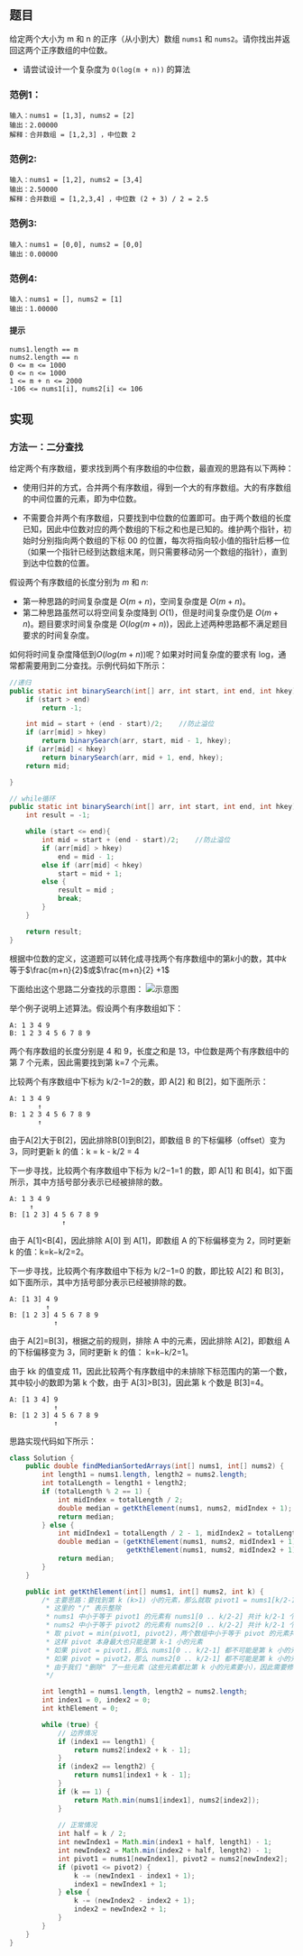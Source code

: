 ## 题目
给定两个大小为 m 和 n 的正序（从小到大）数组 `nums1` 和 `nums2`。请你找出并返回这两个正序数组的中位数。

* 请尝试设计一个复杂度为 `O(log(m + n))` 的算法

### 范例1：
```
输入：nums1 = [1,3], nums2 = [2]
输出：2.00000
解释：合并数组 = [1,2,3] ，中位数 2
```
### 范例2:
```
输入：nums1 = [1,2], nums2 = [3,4]
输出：2.50000
解释：合并数组 = [1,2,3,4] ，中位数 (2 + 3) / 2 = 2.5
```
### 范例3:
```
输入：nums1 = [0,0], nums2 = [0,0]
输出：0.00000
```
### 范例4:
```
输入：nums1 = [], nums2 = [1]
输出：1.00000
```
#### 提示
```
nums1.length == m
nums2.length == n
0 <= m <= 1000
0 <= n <= 1000
1 <= m + n <= 2000
-106 <= nums1[i], nums2[i] <= 106
```
## 实现
### 方法一：二分查找
给定两个有序数组，要求找到两个有序数组的中位数，最直观的思路有以下两种：

* 使用归并的方式，合并两个有序数组，得到一个大的有序数组。大的有序数组的中间位置的元素，即为中位数。

* 不需要合并两个有序数组，只要找到中位数的位置即可。由于两个数组的长度已知，因此中位数对应的两个数组的下标之和也是已知的。维护两个指针，初始时分别指向两个数组的下标 00 的位置，每次将指向较小值的指针后移一位（如果一个指针已经到达数组末尾，则只需要移动另一个数组的指针），直到到达中位数的位置。

假设两个有序数组的长度分别为 $m$ 和 $n$:

* 第一种思路的时间复杂度是 $O(m+n)$，空间复杂度是 $O(m+n)$。
* 第二种思路虽然可以将空间复杂度降到 $O(1)$，但是时间复杂度仍是 $O(m+n)$。题目要求时间复杂度是 $O(log(m+n))$，因此上述两种思路都不满足题目要求的时间复杂度。

如何将时间复杂度降低到$O(log(m+n))$呢？如果对时间复杂度的要求有 log，通常都需要用到二分查找。示例代码如下所示：

```java
//递归
public static int binarySearch(int[] arr, int start, int end, int hkey){
    if (start > end)
        return -1;

    int mid = start + (end - start)/2;    //防止溢位
    if (arr[mid] > hkey)
        return binarySearch(arr, start, mid - 1, hkey);
    if (arr[mid] < hkey)
        return binarySearch(arr, mid + 1, end, hkey);
    return mid;  

}
```

```java
// while循环
public static int binarySearch(int[] arr, int start, int end, int hkey){
    int result = -1;

    while (start <= end){
        int mid = start + (end - start)/2;    //防止溢位
        if (arr[mid] > hkey)
            end = mid - 1;
        else if (arr[mid] < hkey)
            start = mid + 1;
        else {
            result = mid ;  
            break;
        }
    }

    return result;
}
```
根据中位数的定义，这道题可以转化成寻找两个有序数组中的第$k$小的数，其中$k$等于$\frac{m+n}{2}$或$\frac{m+n}{2} +1$

下面给出这个思路二分查找的示意图：
![示意图](https://assets.leetcode-cn.com/solution-static/4/4_fig1.png)

举个例子说明上述算法。假设两个有序数组如下：

```
A: 1 3 4 9
B: 1 2 3 4 5 6 7 8 9
```

两个有序数组的长度分别是 4 和 9，长度之和是 13，中位数是两个有序数组中的第 7 个元素，因此需要找到第 k=7 个元素。

比较两个有序数组中下标为 k/2-1=2的数，即 A[2] 和 B[2]，如下面所示：

```
A: 1 3 4 9
       ↑
B: 1 2 3 4 5 6 7 8 9
       ↑
```

由于A[2]大于B[2]，因此排除B[0]到B[2]，即数组 B 的下标偏移（offset）变为 3，同时更新 k 的值：k = k - k/2 = 4

下一步寻找，比较两个有序数组中下标为 k/2−1=1 的数，即 A[1] 和 B[4]，如下面所示，其中方括号部分表示已经被排除的数。

```
A: 1 3 4 9
     ↑
B: [1 2 3] 4 5 6 7 8 9
             ↑
```

由于 A[1]<B[4]，因此排除 A[0] 到 A[1]，即数组 A 的下标偏移变为 2，同时更新 k 的值：k=k−k/2=2。

下一步寻找，比较两个有序数组中下标为 k/2−1=0 的数，即比较 A[2] 和 B[3]，如下面所示，其中方括号部分表示已经被排除的数。

```
A: [1 3] 4 9
         ↑
B: [1 2 3] 4 5 6 7 8 9
           ↑
```

由于 A[2]=B[3]，根据之前的规则，排除 A 中的元素，因此排除 A[2]，即数组 A 的下标偏移变为 3，同时更新 k 的值： k=k−k/2=1。

由于 kk 的值变成 11，因此比较两个有序数组中的未排除下标范围内的第一个数，其中较小的数即为第 k 个数，由于 A[3]>B[3]，因此第 k 个数是 B[3]=4。

```
A: [1 3 4] 9
           ↑
B: [1 2 3] 4 5 6 7 8 9
           ↑
```

思路实现代码如下所示：

```java
class Solution {
    public double findMedianSortedArrays(int[] nums1, int[] nums2) {
        int length1 = nums1.length, length2 = nums2.length;
        int totalLength = length1 + length2;
        if (totalLength % 2 == 1) {
            int midIndex = totalLength / 2;
            double median = getKthElement(nums1, nums2, midIndex + 1);
            return median;
        } else {
            int midIndex1 = totalLength / 2 - 1, midIndex2 = totalLength / 2;
            double median = (getKthElement(nums1, nums2, midIndex1 + 1) + 
                             getKthElement(nums1, nums2, midIndex2 + 1)) / 2.0;
            return median;
        }
    }

    public int getKthElement(int[] nums1, int[] nums2, int k) {
        /* 主要思路：要找到第 k (k>1) 小的元素，那么就取 pivot1 = nums1[k/2-1] 和 pivot2 = nums2[k/2-1] 进行比较
         * 这里的 "/" 表示整除
         * nums1 中小于等于 pivot1 的元素有 nums1[0 .. k/2-2] 共计 k/2-1 个
         * nums2 中小于等于 pivot2 的元素有 nums2[0 .. k/2-2] 共计 k/2-1 个
         * 取 pivot = min(pivot1, pivot2)，两个数组中小于等于 pivot 的元素共计不会超过 (k/2-1) + (k/2-1) <= k-2 个
         * 这样 pivot 本身最大也只能是第 k-1 小的元素
         * 如果 pivot = pivot1，那么 nums1[0 .. k/2-1] 都不可能是第 k 小的元素。把这些元素全部 "删除"，剩下的作为新的 nums1 数组
         * 如果 pivot = pivot2，那么 nums2[0 .. k/2-1] 都不可能是第 k 小的元素。把这些元素全部 "删除"，剩下的作为新的 nums2 数组
         * 由于我们 "删除" 了一些元素（这些元素都比第 k 小的元素要小），因此需要修改 k 的值，减去删除的数的个数
         */

        int length1 = nums1.length, length2 = nums2.length;
        int index1 = 0, index2 = 0;
        int kthElement = 0;

        while (true) {
            // 边界情况
            if (index1 == length1) {
                return nums2[index2 + k - 1];
            }
            if (index2 == length2) {
                return nums1[index1 + k - 1];
            }
            if (k == 1) {
                return Math.min(nums1[index1], nums2[index2]);
            }
            
            // 正常情况
            int half = k / 2;
            int newIndex1 = Math.min(index1 + half, length1) - 1;
            int newIndex2 = Math.min(index2 + half, length2) - 1;
            int pivot1 = nums1[newIndex1], pivot2 = nums2[newIndex2];
            if (pivot1 <= pivot2) {
                k -= (newIndex1 - index1 + 1);
                index1 = newIndex1 + 1;
            } else {
                k -= (newIndex2 - index2 + 1);
                index2 = newIndex2 + 1;
            }
        }
    }
}
```
